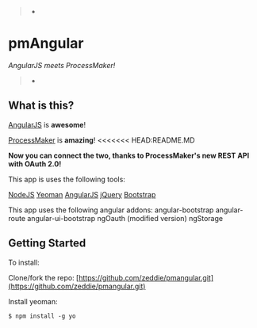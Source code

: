 > -
# pmAngular
*AngularJS meets ProcessMaker!*
>
> -

## What is this?
[AngularJS](https://angularjs.org/) is **awesome**!

[ProcessMaker](http://www.processmaker.com/) is **amazing**!
<<<<<<< HEAD:README.MD

**Now you can connect the two, thanks to ProcessMaker's new REST API with OAuth 2.0!**

This app is uses the following tools:

[NodeJS](http://nodejs.org/)
[Yeoman](http://yeoman.io/)
[AngularJS](https://angularjs.org/)
[jQuery](http://jquery.com/)
[Bootstrap](http://getbootstrap.com/)

This app uses the following angular addons:
angular-bootstrap
angular-route
angular-ui-bootstrap
ngOauth (modified version)
ngStorage

## Getting Started

To install:

Clone/fork the repo: [https://github.com/zeddie/pmangular.git](https://github.com/zeddie/pmangular.git)

Install yeoman:
```
$ npm install -g yo
```

